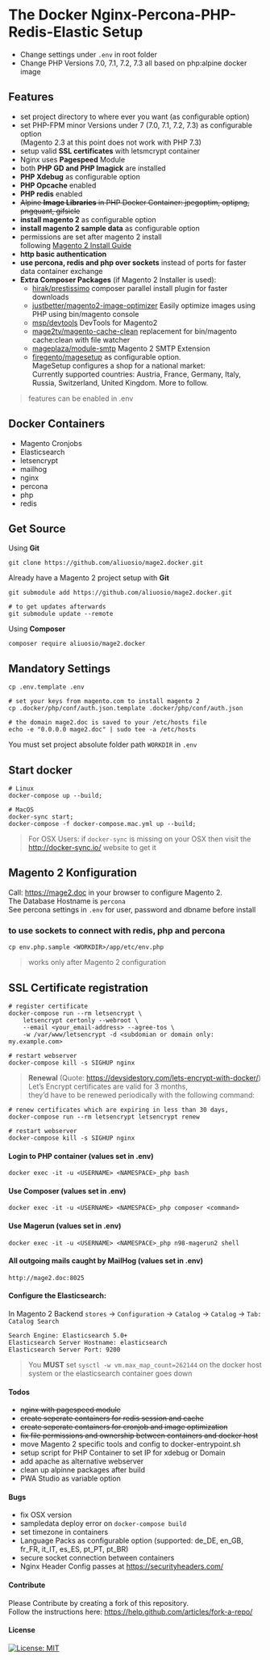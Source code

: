 # The Docker Nginx-Percona-PHP-Redis-Elastic Setup
* Change settings under `.env` in root folder  
* Change PHP Versions 7.0, 7.1, 7.2, 7.3 all based on php:alpine docker image


## Features
* set project directory to where ever you want (as configurable option)
* set PHP-FPM minor Versions under 7 (7.0, 7.1, 7.2, 7.3) as configurable option  
(Magento 2.3 at this point does not work with PHP 7.3)
* setup valid **SSL certificates** with letsmcrypt container
* Nginx uses **Pagespeed** Module
* both **PHP GD and PHP Imagick** are installed
* **PHP Xdebug** as configurable option
* **PHP Opcache** enabled
* **PHP redis** enabled
* ~~Alpine **Image Libraries** in PHP Docker Container: jpegoptim, optipng, pngquant, gifsicle~~
* **install magento 2** as configurable option
* **install magento 2 sample data** as configurable option
* permissions are set after magento 2 install  
following [Magento 2 Install Guide](https://devdocs.magento.com/guides/v2.3/config-guide/prod/prod_file-sys-perms.html)  
* **http basic authentication**
* **use percona, redis and php over sockets** instead of ports for faster data container exchange
* **Extra Composer Packages** (if Magento 2 Installer is used):  
    * [hirak/prestissimo](https://github.com/hirak/prestissimo) composer parallel install plugin for faster downloads    
    * [justbetter/magento2-image-optimizer](https://github.com/justbetter/magento2-image-optimizer) Easily optimize images using PHP using bin/magento console  
    * [msp/devtools](https://github.com/magespecialist/m2-MSP_DevTools) DevTools for Magento2  
    * [mage2tv/magento-cache-clean](https://github.com/mage2tv/magento-cache-clean) replacement for bin/magento cache:clean with file watcher      
    * [mageplaza/module-smtp](https://github.com/mageplaza/magento-2-smtp) Magento 2 SMTP Extension  
    * [firegento/magesetup](https://github.com/firegento/firegento-magesetup) as configurable option.    
    MageSetup configures a shop for a national market:  
    Currently supported countries: Austria, France, Germany, Italy, Russia, Switzerland, United Kingdom. More to follow.  
    
> features can be enabled in .env

## Docker Containers 
* Magento Cronjobs
* Elasticsearch
* letsencrypt
* mailhog
* nginx
* percona
* php
* redis

## Get Source
Using **Git**
    
    git clone https://github.com/aliuosio/mage2.docker.git
    
Already have a Magento 2 project setup with **Git**

    git submodule add https://github.com/aliuosio/mage2.docker.git 
    
    # to get updates afterwards
    git submodule update --remote
      
Using **Composer**  
    
    composer require aliuosio/mage2.docker

## Mandatory Settings
    
    cp .env.template .env
    
    # set your keys from magento.com to install magento 2 
    cp .docker/php/conf/auth.json.template .docker/php/conf/auth.json

    # the domain mage2.doc is saved to your /etc/hosts file
    echo -e "0.0.0.0 mage2.doc" | sudo tee -a /etc/hosts
    
You must set project absolute folder path `WORKDIR` in `.env`  

## Start docker
    # Linux
    docker-compose up --build;
    
    # MacOS
    docker-sync start;
    docker-compose -f docker-compose.mac.yml up --build;
    
> For OSX Users:
if `docker-sync` is missing on your OSX then 
visit the http://docker-sync.io/ website to get it

## Magento 2 Konfiguration
Call: https://mage2.doc in your browser to configure Magento 2.  
The Database Hostname is `percona`  
See percona settings in `.env` for user, password and dbname before install 

### to use sockets to connect with redis, php and percona
    
    cp env.php.sample <WORKDIR>/app/etc/env.php

> works only after Magento 2 configuration

## SSL Certificate registration
    # register certificate
    docker-compose run --rm letsencrypt \
        letsencrypt certonly --webroot \
        --email <your_email-address> --agree-tos \
        -w /var/www/letsencrypt -d <subdomian or domain only: my.example.com>
        
    # restart webserver
    docker-compose kill -s SIGHUP nginx  
    
>**Renewal** (Quote: https://devsidestory.com/lets-encrypt-with-docker/)  
Let’s Encrypt certificates are valid for 3 months,  
they’d have to be renewed periodically with the following command:  
    
    # renew certificates which are expiring in less than 30 days,
    docker-compose run --rm letsencrypt letsencrypt renew 
    
    # restart webserver
    docker-compose kill -s SIGHUP nginx

#### Login to PHP container (values set in .env)
    docker exec -it -u <USERNAME> <NAMESPACE>_php bash
    
#### Use Composer (values set in .env)
    docker exec -it -u <USERNAME> <NAMESPACE>_php composer <command>

#### Use Magerun (values set in .env)
    docker exec -it -u <USERNAME> <NAMESPACE>_php n98-magerun2 shell
    
#### All outgoing mails caught by MailHog (values set in .env)
    http://mage2.doc:8025

#### Configure the Elasticsearch:
In Magento 2 Backend `stores` -> `Configuration` -> `Catalog` -> `Catalog` -> `Tab: Catalog Search`
    
    Search Engine: Elasticsearch 5.0+
    Elasticsearch Server Hostname: elasticsearch
    Elasticsearch Server Port: 9200
> You **MUST** set `sysctl -w vm.max_map_count=262144` on the docker host system or the elasticsearch container goes down

#### Todos
* ~~nginx with pagespeed module~~
* ~~create seperate containers for redis session and cache~~
* ~~create seperate containers for cronjob and image optimization~~
* ~~fix file permissions and ownership between containers and docker host~~
* move Magento 2 specific tools and config to docker-entrypoint.sh
* setup script for PHP Container to set IP for xdebug or Domain
* add apache as alternative webserver
* clean up alpinne packages after build
* PWA Studio as variable option

#### Bugs
* fix OSX version
* sampledata deploy error on `docker-compose build`
* set timezone in containers
* Language Packs as configurable option (supported: de_DE, en_GB, fr_FR, it_IT, es_ES, pt_PT, pt_BR)  
* secure socket connection between containers
* Nginx Header Config passes at https://securityheaders.com/

#### Contribute
Please Contribute by creating a fork of this repository.  
Follow the instructions here: https://help.github.com/articles/fork-a-repo/

#### License
[![License: MIT](https://img.shields.io/badge/License-MIT-yellow.svg)](https://opensource.org/licenses/MIT)
